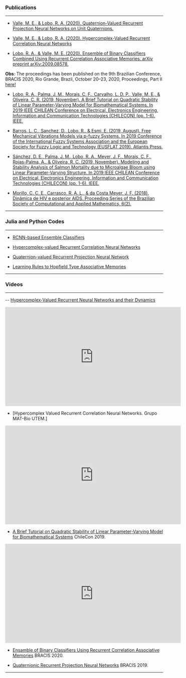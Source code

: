 ### Publications
---
- [Valle, M. E., & Lobo, R. A. (2020). Quaternion-Valued Recurrent Projection Neural Networks on Unit Quaternions.](https://www.sciencedirect.com/science/article/abs/pii/S0304397520304989)

- [Valle, M. E., & Lobo, R. A. (2020). Hypercomplex-Valued Recurrent Correlation Neural Networks](https://www.sciencedirect.com/science/article/abs/pii/S0925231220319342)

- [Lobo, R. A., & Valle, M. E. (2020). Ensemble of Binary Classifiers Combined Using Recurrent Correlation Associative Memories. arXiv preprint arXiv:2009.08578.](https://www.researchgate.net/publication/344324769_Ensemble_of_Binary_Classifiers_Combined_Using_Recurrent_Correlation_Associative_Memories)

**Obs**: The proceedings has been published on the 9th Brazilian Conference, BRACIS 2020, Rio Grande, Brazil, October 20–23, 2020, Proceedings, Part II [here!](https://link.springer.com/chapter/10.1007/978-3-030-61380-8_30)

- [Lobo, R. A., Palma, J. M., Morais, C. F., Carvalho, L. D. P., Valle, M. E., & Oliveira, C. R. (2019, November). A Brief Tutorial on Quadratic Stability of Linear Parameter-Varying Model for Biomathematical Systems. In 2019 IEEE CHILEAN Conference on Electrical, Electronics Engineering, Information and Communication Technologies (CHILECON) (pp. 1-6). IEEE.](https://www.researchgate.net/publication/339173760_A_Brief_Tutorial_on_Quadratic_Stability_of_Linear_Parameter-Varying_Model_for_Biomathematical_Systems)

- [Barros, L. C., Sanchez, D., Lobo, R., & Esmi, E. (2019, August). Free Mechanical Vibrations Models via p-fuzzy Systems. In 2019 Conference of the International Fuzzy Systems Association and the European Society for Fuzzy Logic and Technology (EUSFLAT 2019). Atlantis Press.](https://www.researchgate.net/publication/335809207_Free_Mechanical_Vibrations_Models_via_p-fuzzy_Systems)

- [Sánchez, D. E., Palma, J. M., Lobo, R. A., Meyer, J. F., Morais, C. F., Rojas-Palma, A., & Oliveira, R. C. (2019, November). Modeling and Stability Analysis of Salmon Mortality due to Microalgae Bloom using Linear Parameter-Varying Structure. In 2019 IEEE CHILEAN Conference on Electrical, Electronics Engineering, Information and Communication Technologies (CHILECON) (pp. 1-6). IEEE.](https://www.researchgate.net/publication/335809207_Free_Mechanical_Vibrations_Models_via_p-fuzzy_Systems)

- [Morillo, C. C. E., Carrasco, R. A. L., & da Costa Meyer, J. F. (2018). Dinâmica de HIV e posterior AIDS. Proceeding Series of the Brazilian Society of Computational and Applied Mathematics, 6(2).](https://www.researchgate.net/publication/329788475_Dinamica_de_HIV_e_posterior_AIDS)

---
### Julia and Python Codes
---

- [RCNN-based Ensemble Classifiers](https://github.com/fitolobo/RCAM-Ensemble-Classifier)

- [Hypercomplex-valued Recurrent Correlation Neural Networks](https://github.com/fitolobo/Hypercomplex-Valued-Recurrent-Correlation-Neural-Networks)

- [Quaternion-valued Recurrent Projection Neural Network](https://github.com/fitolobo/Quaternion-valued-Recurrent-Projection-Neural-Networks)

- [Learning Rules to Hopfield Type Associative Memories](https://github.com/fitolobo/Learning-Rules-to-Hopfield-Type-Associative-Memories)

---
### Videos
---

-- [Hypercomplex-Valued Recurrent Neural Networks and their Dynamics](https://www.ime.unicamp.br/~encpos/?p=submissoes) 
<iframe width="560" height="315" src="https://www.youtube.com/embed/P0dySNqxUnA" frameborder="0" allow="accelerometer; autoplay; clipboard-write; encrypted-media; gyroscope; picture-in-picture" allowfullscreen></iframe>

- [Hypercomplex Valued Recurrent Correlation Neural Networks. Grupo MAT-Bio UTEM.]
<iframe src="https://www.facebook.com/plugins/video.php?height=314&href=https%3A%2F%2Fwww.facebook.com%2Fmatbio.utem%2Fvideos%2F342211716839533%2F&show_text=false&width=560" width="560" height="314" style="border:none;overflow:hidden" scrolling="no" frameborder="0" allowfullscreen="true" allow="autoplay; clipboard-write; encrypted-media; picture-in-picture; web-share" allowFullScreen="true"></iframe>

- [A Brief Tutorial on Quadratic Stability of Linear Parameter-Varying Model for Biomathematical Systems](/pdf/SLIDE_206_jmp.pdf) ChileCon 2019.
<iframe width="560" height="315" src="https://www.youtube.com/embed/Rvy6b6vm2iU" frameborder="0" allow="accelerometer; autoplay; clipboard-write; encrypted-media; gyroscope; picture-in-picture" allowfullscreen></iframe>

- [Ensamble of Binary Classifiers Using Recurrent Correlation Associative Memories](https://www.youtube.com/watch?v=UUG2lNxfjpI&t=2s) BRACIS 2020.

- [Quaternionic Recurrent Projection Neural Networks](/pdf/BRACIS_19_Presentacion.pdf) BRACIS 2019.


---
<!--### [Cursos](/sample_page5.html) -->
<!----- -->
<!--### [Material](/sample_page6.html) -->
<!----- -->
<!--<p style="font-size:11px">Page template forked from <a href="https://github.com/evanca/quick-portfolio">evanca</a></p> -->
<!-- Remove above link if you don't want to attibute -->
